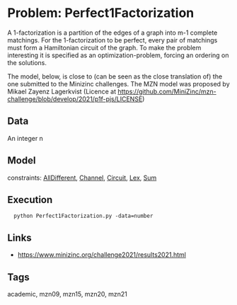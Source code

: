 # Problem: Perfect1Factorization

A 1-factorization is a partition of the edges of a graph into m-1 complete matchings.
For the 1-factorization to be perfect, every pair of matchings must form a Hamiltonian circuit of the graph.
To make the problem interesting it is specified as an optimization-problem, forcing an ordering on the solutions.

The model, below, is close to (can be seen as the close translation of) the one submitted to the Minizinc challenges.
The MZN model was proposed by Mikael Zayenz Lagerkvist (Licence at https://github.com/MiniZinc/mzn-challenge/blob/develop/2021/p1f-pjs/LICENSE)

## Data
  An integer n

## Model
  constraints: [AllDifferent](https://pycsp.org/documentation/constraints/AllDifferent), [Channel](https://pycsp.org/documentation/constraints/Channel), [Circuit](https://pycsp.org/documentation/constraints/Circuit), [Lex](https://pycsp.org/documentation/constraints/Lex), [Sum](https://pycsp.org/documentation/constraints/Sum)

## Execution
```
  python Perfect1Factorization.py -data=number
```

## Links
  - https://www.minizinc.org/challenge2021/results2021.html

## Tags
  academic, mzn09, mzn15, mzn20, mzn21

